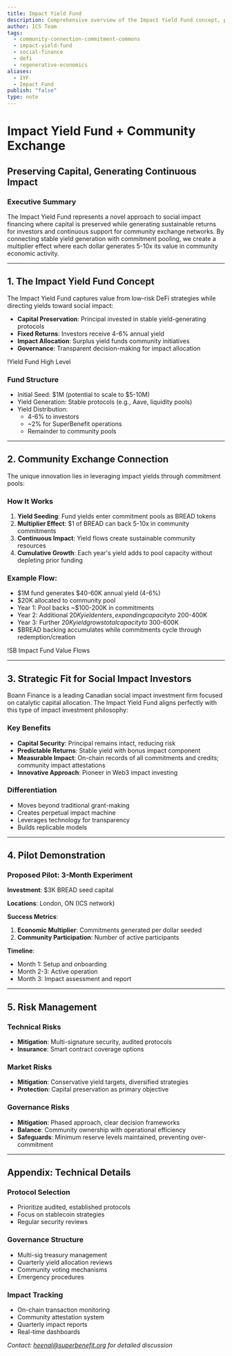 ```yaml
---
title: Impact Yield Fund
description: Comprehensive overview of the Impact Yield Fund concept, purpose, and implementation strategy
author: ICS Team
tags:
  - community-connection-commitment-commons
  - impact-yield-fund
  - social-finance
  - defi
  - regenerative-economics
aliases:
  - IYF
  - Impact Fund
publish: "false"
type: note
---
```


# Impact Yield Fund + Community Exchange
## Preserving Capital, Generating Continuous Impact

### Executive Summary

The Impact Yield Fund represents a novel approach to social impact financing where capital is preserved while generating sustainable returns for investors and continuous support for community exchange networks. By connecting stable yield generation with commitment pooling, we create a multiplier effect where each dollar generates 5-10x its value in community economic activity.

---

## 1. The Impact Yield Fund Concept

The Impact Yield Fund captures value from low-risk DeFi strategies while directing yields toward social impact:

- **Capital Preservation**: Principal invested in stable yield-generating protocols
- **Fixed Returns**: Investors receive 4-6% annual yield  
- **Impact Allocation**: Surplus yield funds community initiatives
- **Governance**: Transparent decision-making for impact allocation

!Yield Fund High Level

### Fund Structure
- Initial Seed: $1M (potential to scale to $5-10M)
- Yield Generation: Stable protocols (e.g., Aave, liquidity pools)
- Yield Distribution:
  - 4-6% to investors
  - ~2% for SuperBenefit operations
  - Remainder to community pools

---

## 2. Community Exchange Connection

The unique innovation lies in leveraging impact yields through commitment pools:

### How It Works
1. **Yield Seeding**: Fund yields enter commitment pools as BREAD tokens
2. **Multiplier Effect**: $1 of BREAD can back 5-10x in community commitments
3. **Continuous Impact**: Yield flows create sustainable community resources
4. **Cumulative Growth**: Each year's yield adds to pool capacity without depleting prior funding

### Example Flow:
- $1M fund generates $40-60K annual yield (4-6%)
- $20K allocated to community pool
- Year 1: Pool backs ~$100-200K in commitments
- Year 2: Additional $20K yield enters, expanding capacity to ~$200-400K
- Year 3: Further $20K yield grows total capacity to ~$300-600K
- $BREAD backing accumulates while commitments cycle through redemption/creation

!SB Impact Fund Value Flows

---

## 3. Strategic Fit for Social Impact Investors

Boann Finance is a leading Canadian social impact investment firm focused on catalytic capital allocation. The Impact Yield Fund aligns perfectly with this type of impact investment philosophy:

### Key Benefits
- **Capital Security**: Principal remains intact, reducing risk
- **Predictable Returns**: Stable yield with bonus impact component
- **Measurable Impact**: On-chain records of all commitments and credits; community impact attestations
- **Innovative Approach**: Pioneer in Web3 impact investing

### Differentiation
- Moves beyond traditional grant-making
- Creates perpetual impact machine
- Leverages technology for transparency
- Builds replicable models

---

## 4. Pilot Demonstration

### Proposed Pilot: 3-Month Experiment

**Investment**: $3K BREAD seed capital

**Locations**: London, ON (ICS network)

**Success Metrics**:
1. **Economic Multiplier**: Commitments generated per dollar seeded
2. **Community Participation**: Number of active participants

**Timeline**:
- Month 1: Setup and onboarding
- Month 2-3: Active operation
- Month 3: Impact assessment and report

---

## 5. Risk Management

### Technical Risks
- **Mitigation**: Multi-signature security, audited protocols
- **Insurance**: Smart contract coverage options

### Market Risks  
- **Mitigation**: Conservative yield targets, diversified strategies
- **Protection**: Capital preservation as primary objective

### Governance Risks
- **Mitigation**: Phased approach, clear decision frameworks
- **Balance**: Community ownership with operational efficiency
- **Safeguards**: Minimum reserve levels maintained, preventing over-commitment

---

## Appendix: Technical Details

### Protocol Selection
- Prioritize audited, established protocols
- Focus on stablecoin strategies
- Regular security reviews

### Governance Structure
- Multi-sig treasury management
- Quarterly yield allocation reviews
- Community voting mechanisms
- Emergency procedures

### Impact Tracking
- On-chain transaction monitoring
- Community attestation system
- Quarterly impact reports
- Real-time dashboards

*Contact: heenal@superbenefit.org for detailed discussion*